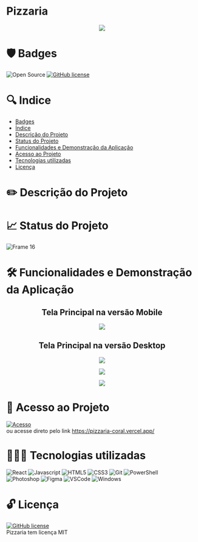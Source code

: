 # Pizzaria

<p align='center'>
  <img src='https://user-images.githubusercontent.com/108281436/196493821-dd3a6c60-81e1-453a-9707-17d3fddbd993.png'/>
<p/>

# 🛡️ Badges
![Open Source](https://img.shields.io/badge/OpenSource-%E2%9D%A4-green)
[![GitHub license](https://img.shields.io/github/license/Naereen/StrapDown.js.svg)](https://github.com/Naereen/StrapDown.js/blob/master/LICENSE)



# 🔍 Indice

* [Badges](https://github.com/elielgomes/Projeto-Pizzaria/blob/master/README.md#%EF%B8%8F-badges)
* [Índice](https://github.com/elielgomes/Projeto-Pizzaria/blob/master/README.md#-indice)
* [Descrição do Projeto](https://github.com/elielgomes/Projeto-Pizzaria/blob/master/README.md#%EF%B8%8F-descri%C3%A7%C3%A3o-do-projeto)
* [Status do Projeto](https://github.com/elielgomes/Projeto-Pizzaria/blob/master/README.md#-status-do-projeto)
* [Funcionalidades e Demonstração da Aplicação](https://github.com/elielgomes/Projeto-Pizzaria/blob/master/README.md#%EF%B8%8F-funcionalidades-e-demonstra%C3%A7%C3%A3o-da-aplica%C3%A7%C3%A3o)
* [Acesso ao Projeto](https://github.com/elielgomes/Projeto-Pizzaria/blob/master/README.md#-acesso-ao-projeto)
* [Tecnologias utilizadas](https://github.com/elielgomes/Projeto-Pizzaria/blob/master/README.md#-tecnologias-utilizadas)
* [Licença](https://github.com/elielgomes/Projeto-Pizzaria/blob/master/README.md#-licen%C3%A7a)

# ✏️ Descrição do Projeto

 
# 📈 Status do Projeto
![Frame 16](https://user-images.githubusercontent.com/108281436/192803852-d0a0e110-a351-4eb9-ad0e-95cb36a0bb49.png)

# 🛠️ Funcionalidades e Demonstração da Aplicação

<h2 align="center">
  Tela Principal na versão Mobile
</h2>

<p align='center'>
  <img src="https://user-images.githubusercontent.com/108281436/196503873-8feeace4-729f-400d-8de3-bb11e15cdfbe.png"/>
</p>
  
  
<h2 align="center">
  Tela Principal na versão Desktop
</h2> 

<p align='center'>
  <img src="https://user-images.githubusercontent.com/108281436/196503839-d1768bd9-312b-4d12-88b0-69113db58abe.png"/>
</p>
    
<p align='center'>
  <img src="https://user-images.githubusercontent.com/108281436/196503846-3942e2a1-0668-4aad-8cbb-4f5ef8f60f0a.png"/>
</p>

<p align='center'>
  <img src="https://user-images.githubusercontent.com/108281436/196503853-aa191851-678c-4f4c-928c-b5bb5433c1e7.png"/>
</p>

# 🔑 Acesso ao Projeto

[![Acesso](https://user-images.githubusercontent.com/108281436/192802838-0c7abeda-f41a-4c34-86c7-ead30e2b223c.png)](https://pizzaria-coral.vercel.app/) <br>
ou acesse direto pelo link https://pizzaria-coral.vercel.app/

# 👨🏻‍💻 Tecnologias utilizadas

![React](https://img.shields.io/badge/react-%2320232a.svg?style=for-the-badge&logo=react&logoColor=%2361DAFB)
![Javascript](https://img.shields.io/badge/JavaScript-F7DF1E?style=for-the-badge&logo=javascript&logoColor=black)
![HTML5](https://img.shields.io/badge/HTML5-E34F26?style=for-the-badge&logo=html5&logoColor=white)
![CSS3](https://img.shields.io/badge/CSS3-1572B6?style=for-the-badge&logo=css3&logoColor=white)
![Git](https://img.shields.io/badge/Git-E34F26?style=for-the-badge&logo=git&logoColor=white)
![PowerShell](https://img.shields.io/badge/Powershell-2CA5E0?style=for-the-badge&logo=powershell&logoColor=white)
<br>
![Photoshop](https://img.shields.io/badge/Adobe%20Photoshop-31A8FF?style=for-the-badge&logo=Adobe%20Photoshop&logoColor=black)
![Figma](https://img.shields.io/badge/Figma-F24E1E?style=for-the-badge&logo=figma&logoColor=white)
![VSCode](https://img.shields.io/badge/Visual_Studio_Code-0078D4?style=for-the-badge&logo=visual%20studio%20code&logoColor=white)
![Windows](https://img.shields.io/badge/Windows-0078D6?style=for-the-badge&logo=windows&logoColor=white)

# 🔓 Licença

[![GitHub license](https://img.shields.io/github/license/Naereen/StrapDown.js.svg)](https://github.com/Naereen/StrapDown.js/blob/master/LICENSE) <br>
Pizzaria tem licença MIT
